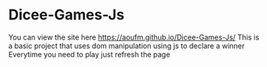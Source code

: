 # Dicee-Games-Js
You can view the site here https://aoufm.github.io/Dicee-Games-Js/
This is a basic project that uses dom manipulation using js to declare a winner
Everytime you need to play just refresh the page
